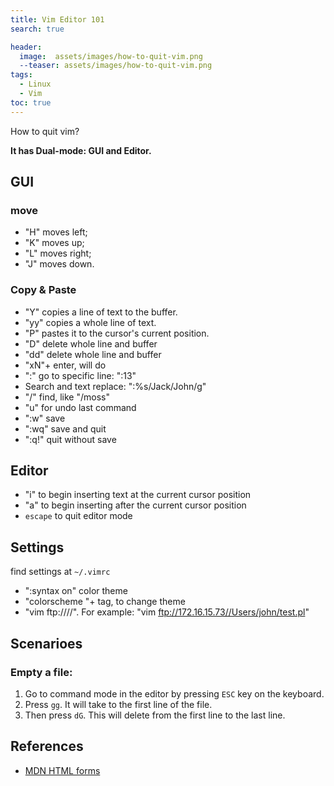 ```yaml
---
title: Vim Editor 101
search: true

header:
  image:  assets/images/how-to-quit-vim.png
  --teaser: assets/images/how-to-quit-vim.png
tags: 
  - Linux
  - Vim
toc: true
---
```


How to quit vim?

**It has Dual-mode: GUI and Editor.**
## GUI

### move
  - "H" moves left; 
  - "K" moves up; 
  - "L" moves right; 
  - "J" moves down.


### Copy & Paste
- "Y" copies a line of text to the buffer.
- "yy" copies a whole line of text.
- "P" pastes it to the cursor's current position.
- "D" delete whole line and buffer
- "dd" delete whole line and buffer 
- "xN"+ enter, will do
- ":" go to specific line: ":13"
- Search and text replace: ":%s/Jack/John/g"
- "/" find, like "/moss"
- "u" for undo last command
- ":w" save
- ":wq" save and quit
- ":q!" quit without save


## Editor

- "i" to begin inserting text at the current cursor position
- "a" to begin inserting after the current cursor position
- `escape` to quit editor mode


## Settings

find settings at `~/.vimrc`

- ":syntax on" color theme
- "colorscheme "+ tag, to change theme
- "vim ftp:////". For example: "vim ftp://172.16.15.73//Users/john/test.pl"


## Scenarioes

### Empty a file:
1. Go to command mode in the editor by pressing `ESC` key on the keyboard.
2. Press `gg`. It will take to the first line of the file.
3. Then press `dG`. This will delete from the first line to the last line.

## References
- [MDN HTML forms](https://developer.mozilla.org/en-US/docs/Learn/HTML/Forms)